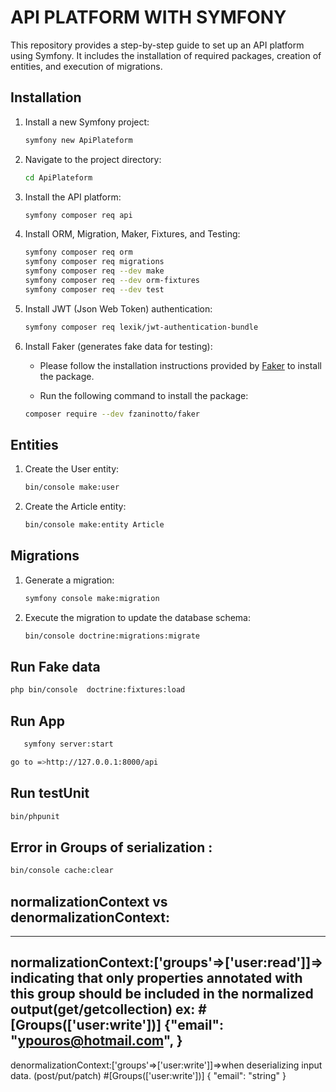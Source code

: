 # API PLATFORM WITH SYMFONY

This repository provides a step-by-step guide to set up an API platform using Symfony. It includes the installation of required packages, creation of entities, and execution of migrations.

## Installation

1. Install a new Symfony project:

    ```bash
    symfony new ApiPlateform
    ```

2. Navigate to the project directory:

    ```bash
    cd ApiPlateform
    ```

3. Install the API platform:

    ```bash
    symfony composer req api
    ```

4. Install ORM, Migration, Maker, Fixtures, and Testing:

    ```bash
    symfony composer req orm
    symfony composer req migrations
    symfony composer req --dev make
    symfony composer req --dev orm-fixtures
    symfony composer req --dev test
    ```

5. Install JWT (Json Web Token) authentication:

    ```bash
    symfony composer req lexik/jwt-authentication-bundle
    ```

6. Install Faker (generates fake data for testing):

    - Please follow the installation instructions provided by [Faker](https://github.com/fzaninotto/Faker) to install the package.

    - Run the following command to install the package:

    ```bash
    composer require --dev fzaninotto/faker
    ```

## Entities

1. Create the User entity:

    ```bash
    bin/console make:user
    ```

2. Create the Article entity:

    ```bash
    bin/console make:entity Article
    ```

## Migrations

1. Generate a migration:

    ```bash
    symfony console make:migration
    ```

2. Execute the migration to update the database schema:

    ```bash
    bin/console doctrine:migrations:migrate
    ```

## Run Fake data
   ```bash 
   php bin/console  doctrine:fixtures:load
   ```

## Run App
 ```bash
    symfony server:start

go to =>http://127.0.0.1:8000/api
 ```
## Run testUnit
 ```bash
 bin/phpunit
 ```
## Error in Groups of serialization :
 ```bash
 bin/console cache:clear

 ```
## normalizationContext vs denormalizationContext:


-------------------------------------
normalizationContext:['groups'=>['user:read']]=> indicating that only properties annotated with this group should be included in the normalized output(get/getcollection)
ex:
#[Groups(['user:write'])]
{"email": "ypouros@hotmail.com", }
-------------------------------------
denormalizationContext:['groups'=>['user:write']]=>when deserializing input data. (post/put/patch)
#[Groups(['user:write'])]
{
"email": "string"
}